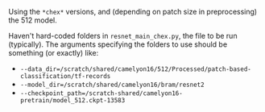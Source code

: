 Using the `*chex*` versions, and (depending on patch size in preprocessing) the 512 model.

Haven't hard-coded folders in `resnet_main_chex.py`, the file to be run (typically). The arguments specifying the folders to use should be something (or exactly) like:

- `--data_dir=/scratch/shared/camelyon16/512/Processed/patch-based-classification/tf-records`
- `--model_dir=/scratch/shared/camelyon16/bram/resnet2`
- `--checkpoint_path=/scratch-shared/camelyon16-pretrain/model_512.ckpt-13583`